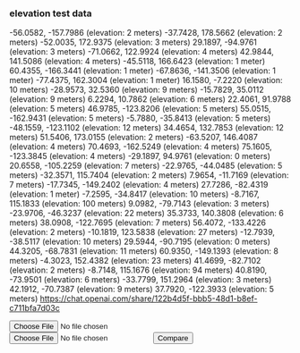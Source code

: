 ### elevation test data

-56.0582, -157.7986 (elevation: 2 meters)
-37.7428, 178.5662 (elevation: 2 meters)
-52.0035, 172.9375 (elevation: 3 meters)
29.1897, -94.9761 (elevation: 3 meters)
-71.0662, 122.9924 (elevation: 4 meters)
42.9844, 141.5086 (elevation: 4 meters)
-45.5118, 166.6423 (elevation: 1 meter)
60.4355, -166.3441 (elevation: 1 meter)
-67.8636, -141.3506 (elevation: 1 meter)
-77.4375, 162.3004 (elevation: 1 meter)
16.1580, -7.2220 (elevation: 10 meters)
-28.9573, 32.5360 (elevation: 9 meters)
-15.7829, 35.0112 (elevation: 9 meters)
6.2294, 10.7862 (elevation: 6 meters)
22.4061, 91.9788 (elevation: 5 meters)
46.9785, -123.8206 (elevation: 5 meters)
55.0515, -162.9431 (elevation: 5 meters)
-5.7880, -35.8413 (elevation: 5 meters)
-48.1559, -123.1102 (elevation: 12 meters)
34.4654, 132.7853 (elevation: 12 meters)
51.5406, 173.0155 (elevation: 2 meters)
-63.5207, 146.4087 (elevation: 4 meters)
70.4693, -162.5249 (elevation: 4 meters)
75.1605, -123.3845 (elevation: 4 meters)
-29.1897, 94.9761 (elevation: 0 meters)
20.6558, -105.2259 (elevation: 7 meters)
-22.9765, -44.0485 (elevation: 5 meters)
-32.3571, 115.7404 (elevation: 2 meters)
7.9654, -11.7169 (elevation: 7 meters)
-17.7345, -149.2402 (elevation: 4 meters)
27.7286, -82.4319 (elevation: 1 meter)
-7.2595, -34.8417 (elevation: 10 meters)
-8.7167, 115.1833 (elevation: 100 meters)
9.0982, -79.7143 (elevation: 3 meters)
-23.9706, -46.3237 (elevation: 22 meters)
35.3733, 140.3808 (elevation: 6 meters)
38.0908, -122.7695 (elevation: 7 meters)
56.4072, -133.4226 (elevation: 2 meters)
-10.1819, 123.5838 (elevation: 27 meters)
-12.7939, -38.5117 (elevation: 10 meters)
29.5944, -90.7195 (elevation: 0 meters)
44.3205, -68.7831 (elevation: 11 meters)
60.9350, -149.1393 (elevation: 8 meters)
-4.3023, 152.4382 (elevation: 23 meters)
41.4699, -82.7102 (elevation: 2 meters)
-8.7148, 115.1676 (elevation: 94 meters)
40.8190, -73.9501 (elevation: 6 meters)
-33.7799, 151.2964 (elevation: 3 meters)
42.1912, -70.7387 (elevation: 9 meters)
37.7920, -122.3933 (elevation: 5 meters)
https://chat.openai.com/share/122b4d5f-bbb5-48d1-b8ef-c711bfa7d03c


<!DOCTYPE html>
<html lang="en">
<head>
  <meta charset="UTF-8">
  <title>File Diff Viewer</title>
  <style>
    .removed {
      background-color: #ffcccc; /* Red for removal */
    }
    .updated {
      background-color: #ffffcc; /* Yellow for updated */
    }
  </style>
</head>
<body>
  <input type="file" id="fileInput1">
  <input type="file" id="fileInput2">
  <button onclick="compareFiles()">Compare</button>
  <pre id="diffViewer"></pre>

  <script>
    function compareFiles() {
      var fileInput1 = document.getElementById('fileInput1');
      var fileInput2 = document.getElementById('fileInput2');
      var diffViewer = document.getElementById('diffViewer');

      var file1 = fileInput1.files[0];
      var file2 = fileInput2.files[0];

      var reader1 = new FileReader();
      var reader2 = new FileReader();

      reader1.onload = function(event) {
        var text1 = event.target.result;

        reader2.onload = function(event) {
          var text2 = event.target.result;

          var lines1 = text1.split('\n');
          var lines2 = text2.split('\n');

          var output = '';

          for (var i = 0; i < Math.max(lines1.length, lines2.length); i++) {
            if (lines1[i] !== lines2[i]) {
              if (lines1[i] === undefined) {
                output += '<div class="removed">' + lines2[i] + '</div>';
              } else if (lines2[i] === undefined) {
                output += '<div class="updated">' + lines1[i] + '</div>';
              } else {
                output +=
                  '<div class="removed">' +
                  lines1[i] +
                  '</div><div class="updated">' +
                  lines2[i] +
                  '</div>';
              }
            } else {
              output += '<div>' + lines1[i] + '</div>';
            }
          }

          diffViewer.innerHTML = output;
        };

        reader2.readAsText(file2);
      };

      reader1.readAsText(file1);
    }
  </script>
</body>
</html>
